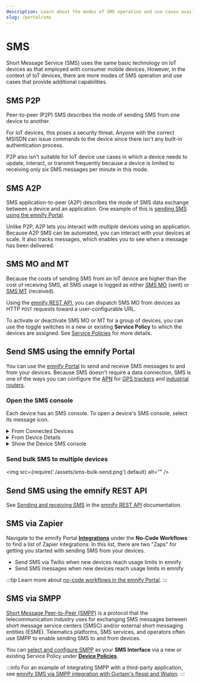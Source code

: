 ```yaml
---
description: Learn about the modes of SMS operation and use cases available on your emnify account for IoT devices
slug: /portal/sms
---
```


# SMS

Short Message Service (SMS) uses the same basic technology on IoT devices as that employed with consumer mobile devices.
However, in the context of IoT devices, there are more modes of SMS operation and use cases that provide additional capabilities.

## SMS P2P 

Peer-to-peer (P2P) SMS describes the mode of sending SMS from one device to another.

For IoT devices, this poses a security threat.
Anyone with the correct MSISDN can issue commands to the device since there isn't any built-in authentication process.

P2P also isn't suitable for IoT device use cases in which a device needs to update, interact, or transmit frequently because a device is limited to receiving only six SMS messages per minute in this mode.

## SMS A2P

SMS application-to-peer (A2P) describes the mode of SMS data exchange between a device and an application.
One example of this is [sending SMS using the emnify Portal](#send-sms-using-the-emnify-portal).

Unlike P2P, A2P lets you interact with *multiple* devices using an application.
Because A2P SMS can be automated, you can interact with your devices at scale.
It also tracks messages, which enables you to see when a message has been delivered.

## SMS MO and MT

Because the costs of sending SMS from an IoT device are higher than the cost of receiving SMS, all SMS usage is logged as either [SMS MO](/glossary#sms-mo) (sent) or [SMS MT](/glossary#sms-mt) (received).

Using the [emnify REST API](#send-sms-using-the-emnify-rest-api), you can dispatch SMS MO from devices as HTTP `POST` requests toward a user-configurable URL.

To activate or deactivate SMS MO or MT for a group of devices, you can use the toggle switches in a new or existing **Service Policy** to which the devices are assigned.
See [Service Policies](/portal/device-policies#service-policies) for more details.

## Send SMS using the emnify Portal

You can use the [emnify Portal](https://portal.emnify.com/) to send and receive SMS messages to and from your devices.
Because SMS doesn't require a data connection, SMS is one of the ways you can configure the [APN](/glossary#apn) for [GPS trackers](/apn-configuration/gps-trackers) and [industrial routers](/apn-configuration/industrial-routers).

### Open the SMS console

Each device has an SMS console.
To open a device's SMS console, select its message icon.

<details className="custom-details-example">
  <summary>From Connected Devices</summary>
  <img
    src={require('./assets/connected-devices-sms-selection.png').default}
    alt=""
  />
</details>

<details className="custom-details-example">
  <summary>From Device Details</summary>
  <img
    src={require('./assets/device-details-sms-console.png').default}
    alt=""
  />
</details>

<details className="custom-details-troubleshooting">
  <summary>Show the Device SMS console</summary>
  <img
    src={require('./assets/device-sms-console.png').default}
    style={{width:565}}
    alt=""
  />
</details>

### Send bulk SMS to multiple devices 

<img
  src={require('./assets/sms-bulk-send.png').default}
  alt=""
/>

## Send SMS using the emnify REST API

See [Sending and receiving SMS](/rest/sms-operations) in the [emnify REST API](/rest) documentation.

## SMS via Zapier

Navigate to the emnify Portal [**Integrations**](https://portal.emnify.com/integrations) under the **No-Code Workflows** to find a list of Zapier integrations.
In this list, there are two "Zaps" for getting you started with sending SMS from your devices.

- Send SMS via Twilio when new devices reach usage limits in emnify
- Send SMS messages when new devices reach usage limits in emnify

:::tip
Learn more about [no-code workflows in the emnify Portal](/portal/no-code).
:::

## SMS via SMPP

[Short Message Peer-to-Peer (SMPP)](/glossary#smpp) is a protocol that the telecommunication industry uses for exchanging SMS messages between short message service centers (SMSC) and/or external short messaging entities (ESME).
Telematics platforms, SMS services, and operators often use SMPP to enable sending SMS to and from devices.

You can [select and configure SMPP](/portal/device-policies#smpp-sms-interface) as your **SMS Interface** via a new or existing Service Policy under [**Device Policies**](https://portal.emnify.com/device-policies).

:::info
For an example of integrating SMPP with a third-party application, see [emnify SMS via SMPP integration with Gurtam's flespi and Wialon](https://www.emnify.com/integration-guides/smpp-integration-flespi-wialon-gurtam).
:::
